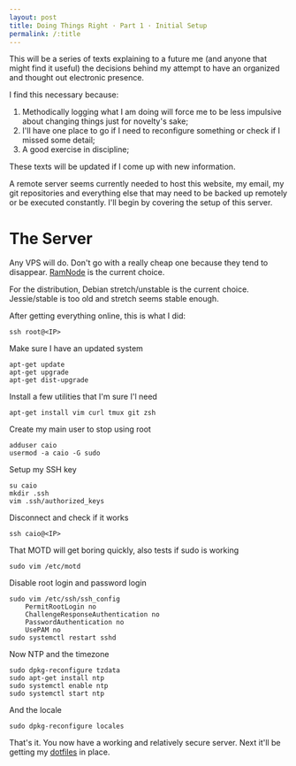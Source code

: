 ```yaml
---
layout: post
title: Doing Things Right · Part 1 · Initial Setup
permalink: /:title
---
```


This will be a series of texts explaining to a future me (and anyone that might find it useful) the decisions behind my attempt to have an organized and thought out electronic presence.

I find this necessary because:

1. Methodically logging what I am doing will force me to be less impulsive about changing things just for novelty's sake;
2. I'll have one place to go if I need to reconfigure something or check if I missed some detail;
3. A good exercise in discipline;

These texts will be updated if I come up with new information.

A remote server seems currently needed to host this website, my email, my git repositories and everything else that may need to be backed up remotely or be executed constantly. I'll begin by covering the setup of this server.

The Server
===

Any VPS will do. Don't go with a really cheap one because they tend to disappear. [RamNode](https://ramnode.com/) is the current choice.

For the distribution, Debian stretch/unstable is the current choice. Jessie/stable is too old and stretch seems stable enough.

After getting everything online, this is what I did:

    ssh root@<IP>

Make sure I have an updated system

    apt-get update
    apt-get upgrade
    apt-get dist-upgrade

Install a few utilities that I'm sure I'l need

    apt-get install vim curl tmux git zsh

Create my main user to stop using root

    adduser caio
    usermod -a caio -G sudo

Setup my SSH key

    su caio
    mkdir .ssh
    vim .ssh/authorized_keys

Disconnect and check if it works

    ssh caio@<IP>

That MOTD will get boring quickly, also tests if sudo is working

    sudo vim /etc/motd

Disable root login and password login

    sudo vim /etc/ssh/ssh_config
        PermitRootLogin no
        ChallengeResponseAuthentication no
        PasswordAuthentication no
        UsePAM no
    sudo systemctl restart sshd

Now NTP and the timezone

    sudo dpkg-reconfigure tzdata
    sudo apt-get install ntp
    sudo systemctl enable ntp
    sudo systemctl start ntp

And the locale

    sudo dpkg-reconfigure locales

That's it. You now have a working and relatively secure server. Next it'll be getting my [dotfiles](https://git.caioalonso.com/dotphiles/) in place.
